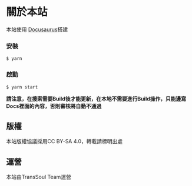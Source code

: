 # 關於本站

本站使用 [Docusaurus](https://docusaurus.io/)搭建

### 安裝

```
$ yarn
```

### 啟動

```
$ yarn start
```

**請注意，在搜索需要Build後才能更新，在本地不需要進行Build操作，只能邊寫Docs裡面的內容，否則審核將自動不通過**

## 版權

本站版權協議採用CC BY-SA 4.0，轉載請標明出處

## 運營

本站由TransSoul Team運營
